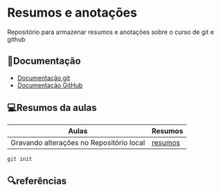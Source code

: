 # Resumos e anotações

Repositório para armazenar resumos e anotações sobre o curso de git e github

## 📃Documentação
- [Documentação git](https://git-scm.com/doc)
- [Documentação GitHub](https://docs.github.com )

## 💻Resumos da aulas

| Aulas | Resumos |
|------|-----------|
|     Gravando alterações no Repositório local|[resumos]()|

```
git init
```
## 🔍referências

